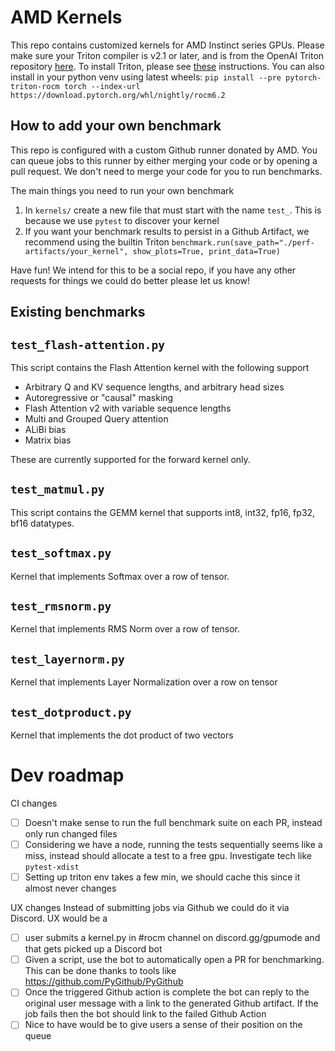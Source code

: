 # AMD Kernels

This repo contains customized kernels for AMD Instinct series GPUs.
Please make sure your Triton compiler is v2.1 or later, and is from the OpenAI Triton repository
[here](https://github.com/openai/triton). To install Triton, please see
[these](https://github.com/openai/triton/tree/main?tab=readme-ov-file#install-from-source) instructions.
You can also install in your python venv using latest wheels:
`pip install --pre pytorch-triton-rocm torch --index-url https://download.pytorch.org/whl/nightly/rocm6.2`

## How to add your own benchmark

This repo is configured with a custom Github runner donated by AMD. You can queue jobs to this runner by either merging your code or by opening a pull request. We don't need to merge your code for you to run benchmarks.

The main things you need to run your own benchmark
1. In `kernels/` create a new file that must start with the name `test_`. This is because we use `pytest` to discover your kernel
2. If you want your benchmark results to persist in a Github Artifact, we recommend using the builtin Triton `benchmark.run(save_path="./perf-artifacts/your_kernel", show_plots=True, print_data=True)`

Have fun! We intend for this to be a social repo, if you have any other requests for things we could do better please let us know!

## Existing benchmarks

## `test_flash-attention.py`

This script contains the Flash Attention kernel with the following support

- Arbitrary Q and KV sequence lengths, and arbitrary head sizes
- Autoregressive or "causal" masking
- Flash Attention v2 with variable sequence lengths
- Multi and Grouped Query attention
- ALiBi bias
- Matrix bias

These are currently supported for the forward kernel only.

## `test_matmul.py`

This script contains the GEMM kernel that supports int8, int32, fp16,
fp32, bf16 datatypes.

## `test_softmax.py`

Kernel that implements Softmax over a row of tensor.

## `test_rmsnorm.py`

Kernel that implements RMS Norm over a row of tensor.

## `test_layernorm.py`
Kernel that implements Layer Normalization over a row on tensor

## `test_dotproduct.py`
Kernel that implements the dot product of two vectors

# Dev roadmap

CI changes
* [ ] Doesn't make sense to run the full benchmark suite on each PR, instead only run changed files
* [ ] Considering we have a node, running the tests sequentially seems like a miss, instead should allocate a test to a free gpu. Investigate tech like `pytest-xdist`
* [ ] Setting up triton env takes a few min, we should cache this since it almost never changes

UX changes
Instead of submitting jobs via Github we could do it via Discord. UX would be a
* [ ] user submits a kernel.py in #rocm channel on discord.gg/gpumode and that gets picked up a Discord bot
* [ ] Given a script, use the bot to automatically open a PR for benchmarking. This can be done thanks to tools like https://github.com/PyGithub/PyGithub 
* [ ] Once the triggered Github action is complete the bot can reply to the original user message with a link to the generated Github artifact. If the job fails then the bot should link to the failed Github Action
* [ ] Nice to have would be to give users a sense of their position on the queue  
